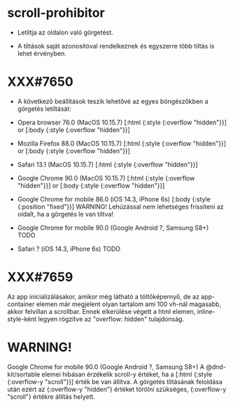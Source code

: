 
# scroll-prohibitor
- Letiltja az oldalon való görgetést.

- A tiltások saját azonosítóval rendelkeznek és egyszerre több tiltás is lehet érvényben.



# XXX#7650
- A következő beállítások teszik lehetővé az egyes böngészőkben a görgetés letiltását:

- Opera browser 76.0 (MacOS 10.15.7)
  [:html {:style {:overflow "hidden"}}] or [:body {:style {:overflow "hidden"}}]

- Mozilla Firefox 88.0 (MacOS 10.15.7)
  [:html {:style {:overflow "hidden"}}] or [:body {:style {:overflow "hidden"}}]

- Safari 13.1 (MacOS 10.15.7)
  [:html {:style {:overflow "hidden"}}]

- Google Chrome 90.0 (MacOS 10.15.7)
  [:html {:style {:overflow "hidden"}}] or [:body {:style {:overflow "hidden"}}]

- Google Chrome for mobile 86.0 (iOS 14.3, iPhone 6s)
  [:body {:style {:position "fixed"}}]
  WARNING! Lehúzással nem lehetséges frissíteni az oldalt, ha a görgetés le van tiltva!

- Google Chrome for mobile 90.0 (Google Android ?, Samsung S8+)
  TODO

- Safari ? (iOS 14.3, iPhone 6s)
  TODO



# XXX#7659
  Az app inicializálásakor, amikor még látható a töltőképernyő, de az app-container
  elemen már megjelent olyan tartalom ami 100 vh-nál magasabb, akkor felvillan a scrollbar.
  Ennek elkerülése végett a html elemen, inline-style-ként legyen rögzítve az "overflow: hidden" tulajdonság.



# WARNING!
  Google Chrome for mobile 90.0 (Google Android ?, Samsung S8+)
  A @dnd-kit/sortable elemei hibásan érzékelik scroll-y értéket,
  ha a [:html {:style {:overflow-y "scroll"}}] érték be van állítva.
  A görgetés tiltásának feloldása után ezért az {:overflow-y "hidden"} értéket törölni szükséges,
  {:overflow-y "scroll"} értékre állítás helyett.
